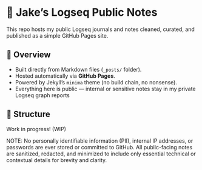 # 🧠 Jake’s Logseq Public Notes

This repo hosts my public Logseq journals and notes cleaned, curated, and published as a simple GitHub Pages site.

## 📘 Overview
- Built directly from Markdown files (`_posts/` folder).
- Hosted automatically via **GitHub Pages**.
- Powered by Jekyll’s `minima` theme (no build chain, no nonsense).
- Everything here is public — internal or sensitive notes stay in my private Logseq graph reports

## 🧩 Structure
Work in progress! (WIP)

NOTE: No personally identifiable information (PII), internal IP addresses, or passwords are ever stored or committed to GitHub. All public-facing notes are sanitized, redacted, and minimized to include only essential technical or contextual details for brevity and clarity.
